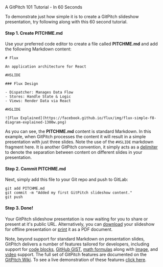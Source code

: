 A GitPitch 101 Tutorial - In 60 Seconds

To demonstrate just how simple it is to create a GitPitch slideshow 
presentation, try following along with this 60 second tutorial.

#### Step 1. Create **PITCHME.md**

Use your preferred code editor to create a file called **PITCHME.md** and add 
the following Markdown content:

```
# Flux 

An application architecture for React

#HSLIDE

### Flux Design

- Dispatcher: Manages Data Flow
- Stores: Handle State & Logic
- Views: Render Data via React

#HSLIDE

![Flux Explained](https://facebook.github.io/flux/img/flux-simple-f8-diagram-explained-1300w.png)

```

As you can see, the **PITCHME.md** content is standard Markdown. In this 
example, when GitPitch processes the content it will result in a simple 
presentation with just three slides. Note the use of the `#HSLIDE` markdown 
fragment here. It is another GitPitch convention, it simply acts as a 
[delimiter](https://github.com/gitpitch/gitpitch/wiki/Custom-Slide-Delimiters) 
to denote the separation between content on different slides in your 
presentation.

#### Step 2. Commit **PITCHME.md**

Next, simply add this file to your Git repo and push to GitLab:

```
git add PITCHME.md
git commit -m "Added my first GitPitch slideshow content."
git push
```

#### Step 3. Done!

Your GitPitch slideshow presentation is now waiting for you to share or present 
at it's public URL. Alternatively, you can 
[download](https://github.com/gitpitch/gitpitch/wiki/Slideshow-Offline) your 
slideshow for offline presentation or 
[print](https://github.com/gitpitch/gitpitch/wiki/Slideshow-Printing) it as a 
PDF document.

Note, beyond support for standard Markdown on presentation slides, GitPitch 
delivers a number of features tailored for developers, including support for 
[code blocks](https://github.com/gitpitch/gitpitch/wiki/Code-Slides), 
[GitHub GIST](https://github.com/gitpitch/gitpitch/wiki/GIST-Slides), 
[math formulas](https://github.com/gitpitch/gitpitch/wiki/Math-Notation-Slides) 
along with [image](https://github.com/gitpitch/gitpitch/wiki/Image-Slides), and 
[video](https://github.com/gitpitch/gitpitch/wiki/Video-Slides) support.
The full set of GitPitch features are documented on the 
[GitPitch Wiki](https://github.com/gitpitch/gitpitch/wiki). To see a live 
demonstration of these features 
[click here](https://gitpitch.com/gitpitch/kitchen-sink?grs=gitlab).

